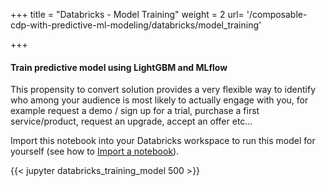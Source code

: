 +++
title = "Databricks - Model Training"
weight = 2
url= '/composable-cdp-with-predictive-ml-modeling/databricks/model_training'

+++

#### Train predictive model using LightGBM and MLflow

This propensity to convert solution provides a very flexible way to identify who among your audience is most likely to actually engage with you, for example request a demo / sign up for a trial, purchase a first service/product, request an upgrade, accept an offer etc…

Import this notebook into your Databricks workspace to run this model for yourself (see how to [Import a notebook](https://docs.databricks.com/notebooks/notebooks-manage.html#import-a-notebook)).

{{< jupyter databricks_training_model 500 >}}

